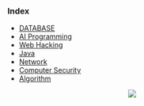 
### Index

- [DATABASE](https://github.com/Jinseop-Sim/PNU-Database)
- [AI Programming](https://github.com/Jinseop-Sim/PNU-AI-Programming)
- [Web Hacking](https://github.com/Jinseop-Sim/Web-Hacking-Study)
- [Java](https://github.com/Jinseop-Sim/PNU-Java)
- [Network](https://github.com/Jinseop-Sim/PNU-Network-Study)
- [Computer Security](https://github.com/Jinseop-Sim/PNU-Computer-Security)
- [Algorithm](https://github.com/Jinseop-Sim/Python-Study)

<p align="center">
<img src="https://github-readme-stats.vercel.app/api?username=Jinseop-Sim&show_icons=true&theme=gruvbox&hide=["issues"]">
